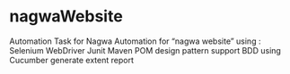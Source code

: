 # nagwaWebsite
Automation Task for Nagwa
Automation for “nagwa website” using :
Selenium WebDriver
Junit
Maven
POM design pattern
support BDD using Cucumber 
generate extent report 
